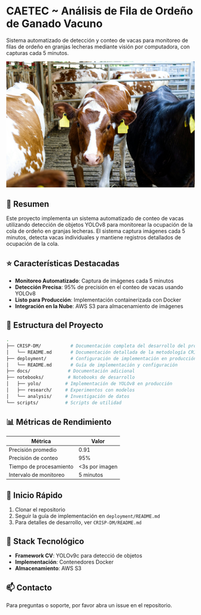 # CAETEC ~ Análisis de Fila de Ordeño de Ganado Vacuno

Sistema automatizado de detección y conteo de vacas para monitoreo de filas de ordeño en granjas lecheras mediante visión por computadora, con capturas cada 5 minutos.

![banner](readme/images/banner.jpg)

## 🎯 Resumen

Este proyecto implementa un sistema automatizado de conteo de vacas utilizando detección de objetos YOLOv8 para monitorear la ocupación de la cola de ordeño en granjas lecheras. El sistema captura imágenes cada 5 minutos, detecta vacas individuales y mantiene registros detallados de ocupación de la cola.

## ⭐ Características Destacadas

- **Monitoreo Automatizado**: Captura de imágenes cada 5 minutos
- **Detección Precisa**: 95% de precisión en el conteo de vacas usando YOLOv8
- **Listo para Producción**: Implementación containerizada con Docker
- **Integración en la Nube**: AWS S3 para almacenamiento de imágenes

## 📁 Estructura del Proyecto

```bash
.
├── CRISP-DM/           # Documentación completa del desarrollo del proyecto
│   └── README.md       # Documentación detallada de la metodología CRISP-DM
├── deployment/         # Configuración de implementación en producción
│   └── README.md       # Guía de implementación y configuración
├── docs/              # Documentación adicional
├── notebooks/         # Notebooks de desarrollo
│   ├── yolo/         # Implementación de YOLOv8 en producción
│   ├── research/     # Experimentos con modelos
│   └── analysis/     # Investigación de datos
└── scripts/          # Scripts de utilidad
```

## 📊 Métricas de Rendimiento

| Métrica                 | Valor          |
| ----------------------- | -------------- |
| Precisión promedio      | 0.91           |
| Precisión de conteo     | 95%            |
| Tiempo de procesamiento | <3s por imagen |
| Intervalo de monitoreo  | 5 minutos      |

## 🚀 Inicio Rápido

1. Clonar el repositorio
2. Seguir la guía de implementación en `deployment/README.md`
3. Para detalles de desarrollo, ver `CRISP-DM/README.md`

## 🔬 Stack Tecnológico

- **Framework CV**: YOLOv9c para detecció de objetos
- **Implementación**: Contenedores Docker
- **Almacenamiento**: AWS S3

## 📫 Contacto

Para preguntas o soporte, por favor abra un issue en el repositorio.
